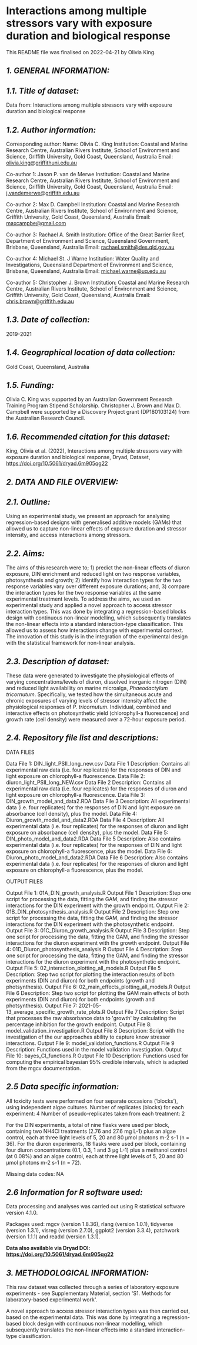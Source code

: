 # **Interactions among multiple stressors vary with exposure duration and biological response**

This README file was finalised on 2022-04-21 by Olivia King.

## _1. GENERAL INFORMATION:_

## _1.1. Title of dataset:_

Data from: Interactions among multiple stressors vary with exposure duration and biological response

## _1.2. Author information:_

Corresponding author:
Name: Olivia C. King 
Institution: Coastal and Marine Research Centre, Australian Rivers Institute, School of Environment and Science, Griffith University, Gold Coast, Queensland, Australia 
Email: olivia.king@griffithuni.edu.au

Co-author 1: Jason P. van de Merwe
Institution: Coastal and Marine Research Centre, Australian Rivers Institute, School of Environment and Science, Griffith University, Gold Coast, Queensland, Australia 
Email: j.vandemerwe@griffith.edu.au

Co-author 2: Max D. Campbell
Institution: Coastal and Marine Research Centre, Australian Rivers Institute, School of Environment and Science, Griffith University, Gold Coast, Queensland, Australia 
Email: maxcampbe@gmail.com

Co-author 3: Rachael A. Smith
Institution: Office of the Great Barrier Reef, Department of Environment and Science, Queensland Government, Brisbane, Queensland, Australia
Email: rachael.smith@des.qld.gov.au

Co-author 4: Michael St. J Warne
Institution: Water Quality and Investigations, Queensland Department of Environment and Science, Brisbane, Queensland, Australia
Email: michael.warne@uq.edu.au

Co-author 5: Christopher J. Brown
Institution: Coastal and Marine Research Centre, Australian Rivers Institute, School of Environment and Science, Griffith University, Gold Coast, Queensland, Australia 
Email: chris.brown@griffith.edu.au

## _1.3. Date of collection:_

2019-2021

## _1.4. Geographical location of data collection:_

Gold Coast, Queensland, Australia

## _1.5. Funding:_

Olivia C. King was supported by an Australian Government Research Training Program Stipend Scholarship. Christopher J. Brown and Max D. Campbell were supported by a Discovery Project grant (DP180103124) from the Australian Research Council.

## _1.6. Recommended citation for this dataset:_

King, Olivia et al. (2022), Interactions among multiple stressors vary with exposure duration and biological response, Dryad, Dataset, https://doi.org/10.5061/dryad.6m905qg22

## _2. DATA AND FILE OVERVIEW:_

## _2.1. Outline:_

Using an experimental study, we present an approach for analysing regression-based designs with generalised additive models (GAMs) that allowed us to capture non-linear effects of exposure duration and stressor intensity, and access interactions among stressors.

## _2.2. Aims:_

The aims of this research were to; 1) predict the non-linear effects of diuron exposure, DIN enrichment and reduced light on two response variables, photosynthesis and growth; 2) identify how interaction types for the two response variables vary over different exposure durations; and, 3) compare the interaction types for the two response variables at the same experimental treatment levels. To address the aims, we used an experimental study and applied a novel approach to access stressor interaction types. This was done by integrating a regression-based blocks design with continuous non-linear modelling, which subsequently translates the non-linear effects into a standard interaction-type classification. This allowed us to assess how interactions change with experimental context. The innovation of this study is in the integration of the experimental design with the statistical framework for non-linear analysis.

## _2.3. Description of dataset:_

These data were generated to investigate the physiological effects of varying concentrations/levels of diuron, dissolved inorganic nitrogen (DIN) and reduced light availability on marine microalga, _Phaeodactylum tricornutum_. Specifically, we tested how the simultaneous acute and chronic exposures of varying levels of stressor intensity affect the physiological responses of _P. tricornutum_. Individual, combined and interactive effects on photosynthetic yield (chlorophyll-a fluorescence) and growth rate (cell density) were measured over a 72-hour exposure period.

## _2.4. Repository file list and descriptions:_

DATA FILES

Data File 1: DIN_light_PSII_long_new.csv
Data File 1 Description: Contains all experimental raw data (i.e. four replicates) for the responses of DIN and light exposure on chlorophyll-a fluorescence.
Data File 2: diuron_light_PSII_long_NEW.csv
Data File 2 Description: Contains all experimental raw data (i.e. four replicates) for the responses of diuron and light exposure on chlorophyll-a fluorescence.
Data File 3: DIN_growth_model_and_data2.RDA
Data File 3 Description: All experimental data (i.e. four replicates) for the responses of DIN and light exposure on absorbance (cell density), plus the model.
Data File 4: Diuron_growth_model_and_data2.RDA
Data File 4 Description: All experimental data (i.e. four replicates) for the responses of diuron and light exposure on absorbance (cell density), plus the model.
Data File 5: DIN_photo_model_and_data2.RDA
Data File 5 Description: Also contains experimental data (i.e. four replicates) for the responses of DIN and light exposure on chlorophyll-a fluorescence, plus the model.
Data File 6: Diuron_photo_model_and_data2.RDA
Data File 6 Description: Also contains experimental data (i.e. four replicates) for the responses of diuron and light exposure on chlorophyll-a fluorescence, plus the model.

OUTPUT FILES

Output File 1: 01A_DIN_growth_analysis.R
Output File 1 Description: Step one script for processing the data, fitting the GAM, and finding the stressor interactions for the DIN experiment with the growth endpoint.
Output File 2: 01B_DIN_photosynthesis_analysis.R
Output File 2 Description: Step one script for processing the data, fitting the GAM, and finding the stressor interactions for the DIN experiment with the photosynthetic endpoint.
Output File 3: 01C_Diuron_growth_analysis.R
Output File 3 Description: Step one script for processing the data, fitting the GAM, and finding the stressor interactions for the diuron experiment with the growth endpoint.
Output File 4: 01D_Diuron_photosynthesis_analysis.R
Output File 4 Description: Step one script for processing the data, fitting the GAM, and finding the stressor interactions for the diuron experiment with the photosynthetic endpoint.
Output File 5: 02_interaction_plotting_all_models.R
Output File 5 Description: Step two script for plotting the interaction results of both experiments (DIN and diuron) for both endpoints (growth and photsynthesis).
Output File 6: 02_main_effects_plotting_all_models.R
Output File 6 Description: Step two script for plotting the GAM main effects of both experiments (DIN and diuron) for both endpoints (growth and photsynthesis).
Output File 7: 2021-05-13_average_specific_growth_rate_plots.R
Output File 7 Description: Script that processes the raw absorbance data to 'growth' by calculating the percentage inhibition for the growth endpoint.
Output File 8: model_validation_investigation.R
Output File 8 Description: Script with the investigation of the our approaches ability to capture know stressor interactions.
Output File 9: model_validation_functions.R
Output File 9 Description: Functions used in the model validation investigation.
Output File 10: bayes_CI_functions.R
Output File 10 Description: Functions used for computing the empirical bayesian 95% credible intervals, which is adapted from the mgcv documentation.

## _2.5 Data specific information:_
All toxicity tests were performed on four separate occasions (‘blocks’), using independent algae cultures.
Number of replicates (blocks) for each experiment: 4
Number of pseudo-replicates taken from each treatment: 2

For the DIN experiments, a total of nine flasks were used per block, containing two NH4Cl treatments (2.76 and 27.6 mg L-1) plus an algae control, each at three light levels of 5, 20 and 80 μmol photons m-2 s-1 (n = 36).
For the diuron experiments, 18 flasks were used per block, containing four diuron concentrations (0.1, 0.3, 1 and 3 µg L-1) plus a methanol control (at 0.08%) and an algae control, each at three light levels of 5, 20 and 80 μmol photons m-2 s-1 (n = 72).

Missing data codes: NA

## _2.6 Information for R software used:_

Data processing and analyses was carried out using R statistical software version 4.1.0.

Packages used: mgcv (version 1.8.36), rlang (version 1.0.1), tidyverse (version 1.3.1), visreg (version 2.7.0), ggplot2 (version 3.3.4), patchwork (version 1.1.1) and readxl (version 1.3.1). 

**Data also available via Dryad DOI: https://doi.org/10.5061/dryad.6m905qg22**

## _3. METHODOLOGICAL INFORMATION:_

This raw dataset was collected through a series of laboratory exposure experiments - see Supplementary Material, section 'S1. Methods for laboratory-based experimental work'.

A novel approach to access stressor interaction types was then carried out, based on the experimental data. This was done by integrating a regression-based block design with continuous non-linear modelling, which subsequently translates the non-linear effects into a standard interaction-type classification.

